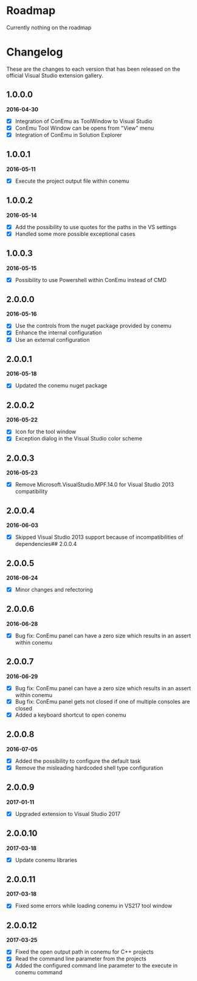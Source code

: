 # Roadmap

Currently nothing on the roadmap

# Changelog

These are the changes to each version that has been released
on the official Visual Studio extension gallery.

## 1.0.0.0

**2016-04-30**

- [x] Integration of ConEmu as ToolWindow to Visual Studio
- [x] ConEmu Tool Window can be opens from "View" menu
- [x] Integration of ConEmu in Solution Explorer

## 1.0.0.1

**2016-05-11**

- [x] Execute the project output file within conemu

## 1.0.0.2

**2016-05-14**

- [x] Add the possibility to use quotes for the paths in the VS settings
- [x] Handled some more possible exceptional cases

## 1.0.0.3

**2016-05-15**

- [x] Possibility to use Powershell within ConEmu instead of CMD

## 2.0.0.0

**2016-05-16**

- [x] Use the controls from the nuget package provided by conemu
- [x] Enhance the internal configuration
- [x] Use an external configuration

## 2.0.0.1

**2016-05-18**

- [x] Updated the conemu nuget package

## 2.0.0.2

**2016-05-22**

- [x] Icon for the tool window
- [x] Exception dialog in the Visual Studio color scheme

## 2.0.0.3

**2016-05-23**

- [x] Remove Microsoft.VisualStudio.MPF.14.0 for Visual Studio 2013 compatibility

## 2.0.0.4

**2016-06-03**

- [x] Skipped Visual Studio 2013 support because of incompatibilities of dependencies## 2.0.0.4

## 2.0.0.5

**2016-06-24**

- [x] Minor changes and refectoring

## 2.0.0.6

**2016-06-28**

- [x] Bug fix: ConEmu panel can have a zero size which results in an assert within conemu

## 2.0.0.7

**2016-06-29**

- [x] Bug fix: ConEmu panel can have a zero size which results in an assert within conemu
- [x] Bug fix: ConEmu panel gets not closed if one of multiple consoles are closed
- [x] Added a keyboard shortcut to open conemu

## 2.0.0.8

**2016-07-05**

- [x] Added the possibility to configure the default task
- [x] Remove the misleading hardcoded shell type configuration 

## 2.0.0.9

**2017-01-11**

- [x] Upgraded extension to Visual Studio 2017 

## 2.0.0.10

**2017-03-18**

- [x] Update conemu libraries

## 2.0.0.11

**2017-03-18**

- [x] Fixed some errors while loading conemu in VS217 tool window

## 2.0.0.12

**2017-03-25**

- [x] Fixed the open output path in conemu for C++ projects
- [x] Read the command line parameter from the projects
- [x] Added the configured command line parameter to the execute in conemu command
